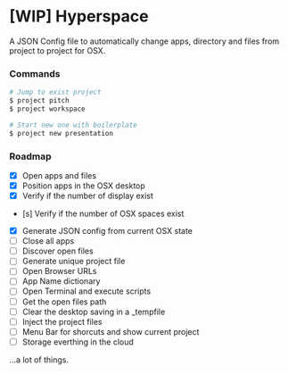 # [WIP] Hyperspace

A JSON Config file to automatically change apps, directory and files from project to project for OSX.

### Commands

```sh
# Jump to exist project
$ project pitch
$ project workspace

# Start new one with boilerplate
$ project new presentation
```

### Roadmap

- [x] Open apps and files
- [x] Position apps in the OSX desktop
- [x] Verify if the number of display exist
- [s] Verify if the number of OSX spaces exist
- [x] Generate JSON config from current OSX state
- [ ] Close all apps
- [ ] Discover open files
- [ ] Generate unique project file
- [ ] Open Browser URLs
- [ ] App Name dictionary
- [ ] Open Terminal and execute scripts
- [ ] Get the open files path
- [ ] Clear the desktop saving in a _tempfile
- [ ] Inject the project files
- [ ] Menu Bar for shorcuts and show current project
- [ ] Storage everthing in the cloud

...a lot of things.
